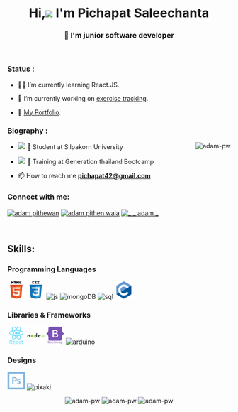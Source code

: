 <h1 align ="center">Hi,<img src ="https://raw.githubusercontent.com/nixin72/nixin72/master/wave.gif"width = 35> I'm Pichapat Saleechanta</h1>
<h3 align ="center"> 🌱 I'm junior software developer </h3>
  
 <br>
 
 <p align="right"> <h3>Status :</h3> </p>
 
- 👨‍💻 I’m currently learning React.JS.

- 🤯 I’m currently working on [exercise tracking](https://exernotion-project.vercel.app/activities).

- 👾 [My Portfolio](https://portfolio-bright-42.vercel.app).


<p align="right"> <h3>Biography :</h3> </p>



<p><img align="right" src="https://github.com/brightpcp/Pokedex-react/blob/main/public/images/Image%20from%20iOS.gif" alt="adam-pw" /></p>

- <img src ="https://scontent.fbkk12-2.fna.fbcdn.net/v/t31.18172-8/10469565_10154005236996253_8549410906042075485_o.jpg?_nc_cat=105&ccb=1-5&_nc_sid=09cbfe&_nc_eui2=AeFCEbc07BtpTjucPbD4kXYxHWn0hIDYxbkdafSEgNjFuQpCRdiRNlQ90U61_iwOmRlSaB-Sehcmxfturlhjh58h&_nc_ohc=zL3wQED70YgAX_M0Ios&tn=F1xh82JtrN_pz1QK&_nc_ht=scontent.fbkk12-2.fna&oh=00_AT_n7dBDqqeLCxsNSaW_9Zv-zazC7VSUtC0IZIkW1V65zA&oe=628F9677" 
   width = 20 > 💨 Student at Silpakorn University 
  
-  <img src="https://scontent.fbkk12-3.fna.fbcdn.net/v/t39.30808-6/232580133_101264878925478_7242207030737576724_n.png?_nc_cat=102&ccb=1-5&_nc_sid=09cbfe&_nc_eui2=AeENbXvVPDct2TlnyT_g_ZQ8oMETlT2ZZJOgwROVPZlkk_k7cDFTkv5WTkmwQR90sCvoY46nFSN5Z33d9W5JfUm3&_nc_ohc=ANRb4GPB3QwAX_T-NBC&_nc_ht=scontent.fbkk12-3.fna&oh=00_AT_YY_zZ3Exesf-_iE5MeL1MDw0pXD0u95SnrGf1liUwgQ&oe=6270F697"
  width = 20> 💨 Training at Generation thailand Bootcamp  
  
- 📫 How to reach me **pichapat42@gmail.com**

<h3 align="left">Connect with me:</h3>
<p align="left">
  <a href="https://www.linkedin.com/in/pichapat-saleechanta-3867b222b/" target="blank"><img align="center"
      src="https://raw.githubusercontent.com/rahuldkjain/github-profile-readme-generator/master/src/images/icons/Social/linked-in-alt.svg"
      alt="adam pithewan" height="30" width="40" /></a> 
  <a href="https://www.facebook.com/pichapat.saleechan/" target="blank"><img align="center"
      src="https://raw.githubusercontent.com/rahuldkjain/github-profile-readme-generator/master/src/images/icons/Social/facebook.svg"
      alt="adam pithen wala" height="30" width="40" /></a> 
  <a href="https://www.instagram.com/brighttiiez/" target="blank"><img align="center"
      src="https://raw.githubusercontent.com/rahuldkjain/github-profile-readme-generator/master/src/images/icons/Social/instagram.svg"
      alt="_._.adam._" height="30" width="40" /></a> 
</p>

<br>

<h2 align="left">Skills:</h2>
<h3 align="left"> Programming Languages</h3>
<p align="left">  <img
      src="https://raw.githubusercontent.com/devicons/devicon/master/icons/html5/html5-original-wordmark.svg"
      alt="html" width="40" height="40" /> 
    <img src="https://raw.githubusercontent.com/devicons/devicon/master/icons/css3/css3-original-wordmark.svg"
      alt="css" width="40" height="40" />   
    <img src="https://logospng.org/download/javascript/logo-javascript-icon-1024.png"
      alt="js" width="40" height="35" /> 
    <img src="https://cms-assets.tutsplus.com/uploads/users/1116/posts/24835/preview_image/mongodb-logo.png"
      alt="mongoDB" width="40" height="35" />   
    <img src="https://download.logo.wine/logo/MySQL/MySQL-Logo.wine.png" alt="sql"
      width="40" height="40" /> 
    <img src="https://raw.githubusercontent.com/devicons/devicon/master/icons/c/c-original.svg" alt="C"
      width="40" height="40" /></p>

<h3 align="left">Libraries & Frameworks</h3>
<p align="left">  <img
      src="https://raw.githubusercontent.com/devicons/devicon/master/icons/react/react-original-wordmark.svg"
      alt="react" width="40" height="40" /> 
    <img src="https://raw.githubusercontent.com/devicons/devicon/master/icons/nodejs/nodejs-original-wordmark.svg"
      alt="node" width="40" height="40" />
    <img src="https://raw.githubusercontent.com/devicons/devicon/master/icons/bootstrap/bootstrap-plain-wordmark.svg"
      alt="node" width="40" height="40" />
    <img src="https://upload.wikimedia.org/wikipedia/commons/thumb/8/87/Arduino_Logo.svg/2560px-Arduino_Logo.svg.png"
      alt="arduino" width="40" height="40" /></p>
<h3 align="left">Designs</h3>
<p align="left">  <img
      src="https://raw.githubusercontent.com/devicons/devicon/master/icons/photoshop/photoshop-line.svg"
      alt="ps" width="40" height="40" /> 
    <img src="https://pbs.twimg.com/profile_images/1338520488868519939/pSOHQ91W_400x400.jpg"
      alt="pixaki" width="40" height="40" /></p>
  
  <p align="center">
  <img src="https://i.pinimg.com/originals/66/89/dc/6689dc331be27e66349ce9a4d15ddff3.gif" alt="adam-pw" width="40" height="40"/>
<img src="https://i.pinimg.com/originals/66/89/dc/6689dc331be27e66349ce9a4d15ddff3.gif" alt="adam-pw" width="40" height="40"/>
<img src="https://i.pinimg.com/originals/66/89/dc/6689dc331be27e66349ce9a4d15ddff3.gif" alt="adam-pw" width="40" height="40"/></p>
<!---
brightpcp/brightpcp is a ✨ special ✨ repository because its `README.md` (this file) appears on your GitHub profile.
You can click the Preview link to take a look at your changes.
--->
